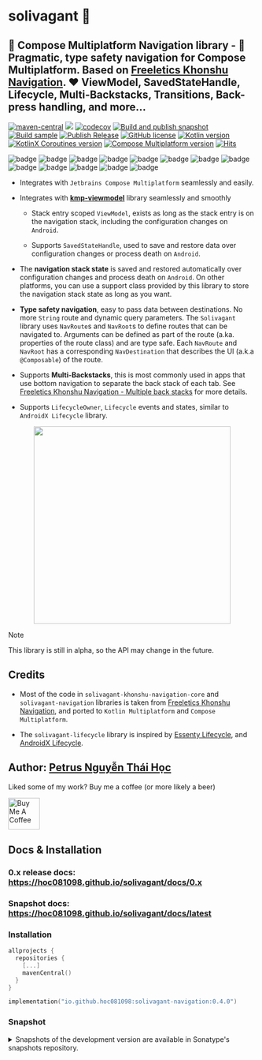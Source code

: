 # solivagant 🔆

## 🔆 Compose Multiplatform Navigation library - 🌸 Pragmatic, type safety navigation for Compose Multiplatform. Based on [Freeletics Khonshu Navigation](https://freeletics.github.io/khonshu/navigation/get-started/). ♥️ ViewModel, SavedStateHandle, Lifecycle, Multi-Backstacks, Transitions, Back-press handling, and more...

[![maven-central](https://img.shields.io/maven-central/v/io.github.hoc081098/solivagant-navigation)](https://search.maven.org/search?q=g:io.github.hoc081098%20solivagant-navigation)
[<img src="https://img.shields.io/nexus/snapshots/https/s01.oss.sonatype.org/io.github.hoc081098/solivagant-navigation.svg?label=latest%20snapshot"/>](https://s01.oss.sonatype.org/content/repositories/snapshots/io/github/hoc081098/solivagant-navigation)
[![codecov](https://codecov.io/gh/hoc081098/solivagant/branch/master/graph/badge.svg?token=jBFg12osvP)](https://codecov.io/gh/hoc081098/solivagant)
[![Build and publish snapshot](https://github.com/hoc081098/solivagant/actions/workflows/build.yml/badge.svg)](https://github.com/hoc081098/solivagant/actions/workflows/build.yml)
[![Build sample](https://github.com/hoc081098/solivagant/actions/workflows/sample.yml/badge.svg)](https://github.com/hoc081098/solivagant/actions/workflows/sample.yml)
[![Publish Release](https://github.com/hoc081098/solivagant/actions/workflows/publish-release.yml/badge.svg)](https://github.com/hoc081098/solivagant/actions/workflows/publish-release.yml)
[![GitHub license](https://img.shields.io/badge/license-Apache%20License%202.0-blue.svg?style=flat)](https://www.apache.org/licenses/LICENSE-2.0)
[![Kotlin version](https://img.shields.io/badge/Kotlin-1.9.22-blueviolet?logo=kotlin&logoColor=white)](https://github.com/JetBrains/kotlin/releases/tag/v1.9.22)
[![KotlinX Coroutines version](https://img.shields.io/badge/Kotlinx_Coroutines-1.8.0-blueviolet?logo=kotlin&logoColor=white)](https://github.com/Kotlin/kotlinx.coroutines/releases/tag/1.8.0)
[![Compose Multiplatform version](https://img.shields.io/badge/Compose_Multiplatform-1.6.0-blueviolet?logo=kotlin&logoColor=white)](https://github.com/JetBrains/compose-multiplatform/releases/tag/v1.6.0)
[![Hits](https://hits.seeyoufarm.com/api/count/incr/badge.svg?url=https%3A%2F%2Fgithub.com%2Fhoc081098%2Fsolivagant&count_bg=%2379C83D&title_bg=%23555555&icon=&icon_color=%23E7E7E7&title=hits&edge_flat=false)](https://hits.seeyoufarm.com)

![badge][badge-android]
![badge][badge-jvm]
![badge][badge-js]
![badge][badge-js-ir]
![badge][badge-wasm]
![badge][badge-nodejs]
![badge][badge-linux]
![badge][badge-windows]
![badge][badge-ios]
![badge][badge-mac]
![badge][badge-watchos]
![badge][badge-tvos]
![badge][badge-apple-silicon]

- Integrates with `Jetbrains Compose Multiplatform` seamlessly and easily.

- Integrates with [**kmp-viewmodel**](https://github.com/hoc081098/kmp-viewmodel) library seamlessly and smoothly
  - Stack entry scoped `ViewModel`, exists as long as the
    stack entry is on the navigation stack, including the configuration changes on `Android`.

  - Supports `SavedStateHandle`, used to save and restore data over configuration changes
    or process death on `Android`.

- The **navigation stack state** is saved and restored automatically over configuration changes and process
  death on `Android`.
  On other platforms, you can use a support class provided by this library to store the navigation stack state
  as long as you want.

- **Type safety navigation**, easy to pass data between destinations.
  No more `String` route and dynamic query parameters.
  The `Solivagant` library uses `NavRoute`s and `NavRoot`s to define routes that can be navigated to.
  Arguments can be defined as part of the route (a.ka. properties of the route class) and are type safe.
  Each `NavRoute` and `NavRoot` has a corresponding `NavDestination` that describes the UI (a.k.a `@Composable`) of the
  route.

- Supports **Multi-Backstacks**, this is most commonly used in apps that use bottom navigation to
  separate the back stack of each tab.
  See [Freeletics Khonshu Navigation - Multiple back stacks](https://freeletics.github.io/khonshu/navigation/back-stacks/)
  for more details.

- Supports `LifecycleOwner`, `Lifecycle` events and states, similar to `AndroidX Lifecycle` library.

<p align="center">
    <img src="https://github.com/hoc081098/solivagant/raw/master/logo.png" width="400">
</p>

> [!NOTE]
> This library is still in alpha, so the API may change in the future.

## Credits

- Most of the code in `solivagant-khonshu-navigation-core` and `solivagant-navigation` libraries is
  taken from [Freeletics Khonshu Navigation](https://freeletics.github.io/khonshu/navigation/get-started/),
  and ported to `Kotlin Multiplatform` and `Compose Multiplatform`.

- The `solivagant-lifecycle` library is inspired
  by [Essenty Lifecycle](https://github.com/arkivanov/Essenty?tab=readme-ov-file#lifecycle),
  and [AndroidX Lifecycle](https://developer.android.com/jetpack/androidx/releases/lifecycle).

## Author: [Petrus Nguyễn Thái Học](https://github.com/hoc081098)

Liked some of my work? Buy me a coffee (or more likely a beer)

<a href="https://www.buymeacoffee.com/hoc081098" target="_blank"><img src="https://cdn.buymeacoffee.com/buttons/v2/default-blue.png" alt="Buy Me A Coffee" height=64></a>

## Docs & Installation

### **0.x release** docs: https://hoc081098.github.io/solivagant/docs/0.x

### Snapshot docs: https://hoc081098.github.io/solivagant/docs/latest

### Installation

```kotlin
allprojects {
  repositories {
    [...]
    mavenCentral()
  }
}
```

```kotlin
implementation("io.github.hoc081098:solivagant-navigation:0.4.0")
```

### Snapshot

<details>
  <summary>Snapshots of the development version are available in Sonatype's snapshots repository.</summary>

```kotlin
allprojects {
  repositories {
    ...
    maven(url = "https://s01.oss.sonatype.org/content/repositories/snapshots/")
  }
}

dependencies {
  implementation("io.github.hoc081098:solivagant-navigation:0.4.1-SNAPSHOT")
}
```

## Getting started

The library is ported from `Freeletics Khonshu Navigation` library, so the concepts is similar.
You can read the [Freeletics Khonshu Navigation](https://freeletics.github.io/khonshu/navigation/get-started/) to
understand
the concepts.

👉 Full samples are available [here](#Samples).

### 1. Create `NavRoot`s, `NavRoute`s

```kotlin
@Immutable
@Parcelize
data object StartScreenRoute : NavRoot

@Immutable
@Parcelize
data object SearchProductScreenRoute : NavRoute
```

> [!NOTE]
> `@Parcelize` is provided by `kmp-viewmodel-savedstate` library.
> See [kmp-viewmodel-savedstate](https://github.com/hoc081098/kmp-viewmodel?tab=readme-ov-file#2-kmp-viewmodel-savedstate-library) for more details.

### 2. Create `NavDestination`s along with `Composable`s and `ViewModel`s

###### StartScreen.kt

```kotlin

@JvmField
val StartScreenDestination: NavDestination =
  ScreenDestination<StartScreenRoute> { StartScreen() }

@Composable
internal fun StartScreen(
  modifier: Modifier = Modifier,
  // kmpViewModel or kojectKmpViewModel can be used instead.
  viewModel: StartViewModel = koinKmpViewModel(),
) {
  // UI Composable
}

internal class StartViewModel(
  // used to trigger navigation actions from outside the view layer (e.g. from a ViewModel).
  // Usually, it is singleton object, or the host Activity retained scope.
  private val navigator: NavEventNavigator,
) : ViewModel() {
  internal fun navigateToProductsScreen() = navigator.navigateTo(ProductsScreenRoute)
  internal fun navigateToSearchProductScreen() = navigator.navigateTo(SearchProductScreenRoute)
}
```

###### SearchProductScreen.kt

```kotlin
@JvmField
val SearchProductScreenDestination: NavDestination =
  ScreenDestination<SearchProductScreenRoute> { SearchProductsScreen() }

@Composable
internal fun SearchProductsScreen(
  modifier: Modifier = Modifier,
  // kmpViewModel or kojectKmpViewModel can be used instead.
  viewModel: SearchProductsViewModel = koinKmpViewModel<SearchProductsViewModel>(),
) {
  // UI Composable
}

internal class SearchProductsViewModel(
  private val searchProducts: SearchProducts,
  private val savedStateHandle: SavedStateHandle,
  // used to trigger navigation actions from outside the view layer (e.g. from a ViewModel).
  // Usually, it is singleton object, or the host Activity retained scope.
  private val navigator: NavEventNavigator,
) : ViewModel() {
  fun navigateToProductDetail(id: Int) {
    navigator.navigateTo(ProductDetailScreenRoute(id))
  }
}
```

### 3. Setup

#### 3.1. NavHost

Gather all `NavDestination`s in a set and use `NavEventNavigator` to trigger navigation actions.

###### MyAwesomeApp.kt

```kotlin
@Stable
private val AllDestinations: ImmutableSet<NavDestination> = persistentSetOf(
  StartScreenDestination,
  SearchProductScreenDestination,
  // and more ...
)

@Composable
fun MyAwesomeApp(
  // used to trigger navigation actions from outside the view layer (e.g. from a ViewModel).
  // Usually, it is singleton object, or the host Activity retained scope.
  navigator: NavEventNavigator = koinInject(),
  modifier: Modifier = Modifier,
) {
  // BaseRoute is the parent interface of NavRoute and NavRoot.
  // It implements Parcelable so that it can be used with rememberSavable.
  var currentRoute: BaseRoute? by rememberSavable { mutableStateOf(null) }

  NavHost(
    modifier = modifier,
    // route to the screen that should be shown initially
    startRoute = StartScreenRoute,
    // should contain all destinations that can be navigated to
    destinations = AllDestinations,
    // when passing a NavEventNavigator to NavHost, NavHost will take care of setting up the navigator by calling `NavigationSetup(navigator)`
    navEventNavigator = navigator,
    destinationChangedCallback = { currentRoute = it },
  )
}
```

> [!IMPORTANT]
> When passing a `NavEventNavigator` to `NavHost` composable, the NavHost will take care of setting up the navigator by calling `NavigationSetup(navigator)`.
>
> If you don't pass a "global" `NavEventNavigator` to `NavHost` composable, make sure there are property calls to `NavigationSetup(navigator)`.
> For example, we can call `NavigationSetup(navigator)` in each destination composable.
>
> ```kotlin
> @JvmField
> val StartScreenDestination: NavDestination = ScreenDestination<StartScreenRoute> {
>   NavigationSetup(navigator = koinInject())
>   StartScreen()
> }
>
> @JvmField
> val SearchProductScreenDestination: NavDestination = ScreenDestination<SearchProductScreenRoute> {
>   NavigationSetup(navigator = koinInject())
>   SearchProductsScreen()
> }
> ```
>
> 👉 Check out [scoped navigator sample](https://github.com/hoc081098/solivagant/blob/88e75468659fa3185edc47ef6b043ca86aaeee16/samples/simple/shared/src/commonMain/kotlin/com/hoc081098/solivagant/sample/simple/ui/detail/DetailNavigator.kt#L17C7-L17C22) for more information.

#### 3.2. Android

To display `MyAwesomeApp` on `Android`, use `setContent` in `Activity` / `Fragment`.

###### MainActivity.kt

```kotlin
class MainActivity : ComponentActivity() {
  override fun onCreate(savedInstanceState: Bundle) {
    super.onCreate()

    // navigator can be retrieved from the DI container, such as Koin, Dagger Hilt, etc...
    setContent {
      MyAwesomeApp()
    }
  }
}
```

#### 3.3. Desktop

To display `MyAwesomeApp` on `Desktop`, use `androidx.compose.ui.window.application` and `Window` composable:

###### main.kt

```kotlin
fun main() {
  val lifecycleRegistry = LifecycleRegistry()
  val savedStateSupport = SavedStateSupport()

  application {
    val windowState = rememberWindowState()
    val lifecycleOwner = rememberLifecycleOwner(lifecycleRegistry)
    LifecycleControllerEffect(
      lifecycleRegistry = lifecycleRegistry,
      windowState = windowState,
    )

    savedStateSupport.ClearOnDispose()

    Window(
      onCloseRequest = ::exitApplication,
      title = "Solivagant sample",
      state = windowState,
    ) {
      LifecycleOwnerProvider(lifecycleOwner) {
        // navigator can be retrieved from the DI container, such as Koin, Koject, etc...
        savedStateSupport.ProvideCompositionLocals { MyAwesomeApp() }
      }
    }
  }
}
```

> [!TIP]
> For more information please check out [Desktop sample main.kt](https://github.com/hoc081098/solivagant/blob/2eb1ef4beee875d63aaa882f7198cc738638ad75/samples/sample/desktop/src/commonMain/kotlin/com/hoc081098/solivagant/sample/main.kt#L18-L49)

#### 3.4. iOs / tvOS / watchOS

To display `MyAwesomeApp` on `iOS/tvOS/watchOS`, use `ComposeUIViewController` (Kotlin - iosMain SourceSet) and `UIViewControllerRepresentable` (Swift - native code):

###### MainViewController.kt

```kotlin
val AppLifecycleOwner by lazy { AppLifecycleOwner() }

fun MainViewController(savedStateSupport: SavedStateSupport): UIViewController {
  val lifecycleOwnerUIVcDelegate =
    LifecycleOwnerComposeUIViewControllerDelegate(hostLifecycleOwner = AppLifecycleOwner)
      .apply { bindTo(savedStateSupport) }
      .apply { lifecycle.subscribe(LifecycleObserver) }

  return ComposeUIViewController(
    configure = { delegate = lifecycleOwnerUIVcDelegate },
  ) {
    LifecycleOwnerProvider(lifecycleOwnerUIVcDelegate) {
      savedStateSupport.ProvideCompositionLocals { MyAwesomeApp() }
    }
  }
}
```

###### ComposeView.swift

```swift
private struct ComposeView: UIViewControllerRepresentable {
  let savedStateSupport: NavigationSavedStateSupport

  func makeUIViewController(context: Context) -> UIViewController {
    MainViewControllerKt.MainViewController(savedStateSupport: savedStateSupport)
  }

  func updateUIViewController(_ uiViewController: UIViewController, context: Context) { }
}

private class ComposeViewViewModel: ObservableObject {
  let savedStateSupport = NavigationSavedStateSupport()
  deinit {
    self.savedStateSupport.clear()
  }
}

struct ComposeViewContainer: View {
  @StateObject private var viewModel = ComposeViewViewModel()

  var body: some View {
    ComposeView(savedStateSupport: viewModel.savedStateSupport)
      .ignoresSafeArea(.keyboard) // Compose has own keyboard handler
  }
}
```

> [!TIP]
> For more information please check out [iOS sample MainViewController.kt](https://github.com/hoc081098/solivagant/blob/master/samples/sample/shared/src/iosMain/kotlin/com/hoc081098/solivagant/sample/MainViewController.kt)
> and [iosApp sample ComposeView.swift](https://github.com/hoc081098/solivagant/blob/master/samples/sample/iosApp/iosApp/ComposeView.swift)

### 4. Use `NavEventNavigator` in `ViewModel` s / `@Composable` s to trigger navigation actions

```kotlin
// navigate to the destination that the given route leads to
navigator.navigateTo(DetailScreenRoute("some-id"))
// navigate up in the hierarchy
navigator.navigateUp()
// navigate to the previous destination in the backstack
navigator.navigateBack()
// navigate back to the destination belonging to the referenced route and remove all destinations
// in between from the back stack, depending on inclusive the destination
navigator.navigateBackTo<MainScreenRoute>(inclusive = false)
```

## Samples

- [Complete sample](https://github.com/hoc081098/solivagant/tree/master/samples/sample): a complete sample
  that demonstrates how to use `solivagant-navigation` in `Compose Multiplatform (Android, Desktop, iOS)`
  - `solivagant-navigation` for navigation in Compose Multiplatform.
  - `kmp-viewmodel` to share `ViewModel` and `SavedStateHandle`.
  - `Koin DI`.

- [Simple sample](https://github.com/hoc081098/solivagant/tree/master/samples/simple): a simple sample
  that demonstrates how to use `solivagant-navigation` in `Compose Multiplatform (Android, Desktop, iOS)` to
  switch between tabs (bottom navigation), but can keep the back stack state of each tab.
  Basically, it's a **multi-backstack** demo sample.

- [Compose Multiplatform KmpViewModel KMM Unsplash Sample](https://github.com/hoc081098/Compose-Multiplatform-KmpViewModel-KMM-Unsplash-Sample): A KMP template of the Unsplash App using Compose multiplatform for Android, Desktop, iOS. Share everything including data, domain, presentation, and UI.

- [Compose Multiplatform Todo solivagant Sample](https://github.com/hoc081098/Compose-Multiplatform-Todo-solivagant-Sample): A KMP template of the Todo App using Compose multiplatform for Android, Desktop, iOS and Web. Share everything including data, domain, presentation, and UI.

- [Solivagant Wasm Sample](https://github.com/hoc081098/solivagant/tree/master/samples/solivagant-wasm-sample).

- [Kotlin Multiplatform app template with shared UI, using solivagant-navigation](https://github.com/hoc081098/KMP-App-Template-solivagant).

## Roadmap

- [ ] Add more tests
- [x] Add more samples
- [ ] Add docs
- [x] Review supported targets
- [ ] Polish and improve the implementation and the public API
- [x] Support transition when navigating (since [0.1.0](https://github.com/hoc081098/solivagant/releases/tag/0.1.0)).
- [x] Support more targets such as wasm, watchOS, tvOS, etc... (since [0.2.0](https://github.com/hoc081098/solivagant/releases/tag/0.2.0)).

## License

```license
                                 Apache License
                           Version 2.0, January 2004
                        http://www.apache.org/licenses/
```

[badge-android]: http://img.shields.io/badge/-android-6EDB8D.svg?style=flat

[badge-android-native]: http://img.shields.io/badge/support-[AndroidNative]-6EDB8D.svg?style=flat

[badge-wearos]: http://img.shields.io/badge/-wearos-8ECDA0.svg?style=flat

[badge-jvm]: http://img.shields.io/badge/-jvm-DB413D.svg?style=flat

[badge-js]: http://img.shields.io/badge/-js-F8DB5D.svg?style=flat

[badge-js-ir]: https://img.shields.io/badge/support-[IR]-AAC4E0.svg?style=flat

[badge-nodejs]: https://img.shields.io/badge/-nodejs-68a063.svg?style=flat

[badge-linux]: http://img.shields.io/badge/-linux-2D3F6C.svg?style=flat

[badge-windows]: http://img.shields.io/badge/-windows-4D76CD.svg?style=flat

[badge-wasm]: https://img.shields.io/badge/-wasm-624FE8.svg?style=flat

[badge-apple-silicon]: http://img.shields.io/badge/support-[AppleSilicon]-43BBFF.svg?style=flat

[badge-ios]: http://img.shields.io/badge/-ios-CDCDCD.svg?style=flat

[badge-mac]: http://img.shields.io/badge/-macos-111111.svg?style=flat

[badge-watchos]: http://img.shields.io/badge/-watchos-C0C0C0.svg?style=flat

[badge-tvos]: http://img.shields.io/badge/-tvos-808080.svg?style=flat
